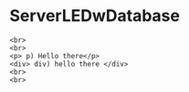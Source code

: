 # ServerLEDwDatabase

	<br>
	<br>
	<p> p) Hello there</p>
	<div> div) hello there </div>
	<br>
	<br>
